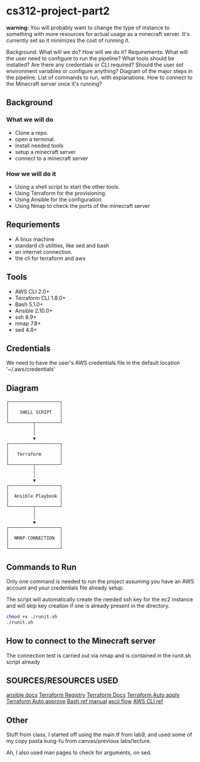 # cs312-project-part2

**warning:** You will probably want to change the type of instance to
something with more resources for actual usage as a minecraft server.
It's currently set so it minimizes the cost of running it.

Background: What will we do? How will we do it? 
Requirements:
What will the user need to configure to run the pipeline?
What tools should be installed?
Are there any credentials or CLI required?
Should the user set environment variables or configure anything?
Diagram of the major steps in the pipeline. 
List of commands to run, with explanations.
How to connect to the Minecraft server once it's running?


## Background

### What we will do

* Clone a repo.
* open a terminal.
* Install needed tools
* setup a minecraft server
* connect to a minecraft server


### How we will do it

* Using a shell script to start the other tools.
* Using Terraform for the provisioning.
* Using Ansible for the configuration.
* Using Nmap to check the ports of the minecraft server


## Requriements

- A linux machine
- standard cli utilities, like sed and bash
- an internet connection.
- the cli for terraform and aws

## Tools

* AWS CLI 2.0+
* Terraform CLI 1.8.0+
* Bash 5.1.0+
* Ansible 2.10.0+
* ssh 8.9+
* nmap 7.8+
* sed 4.8+

## Credentials

We need to have the user's AWS credentials file in the default
location '~/.aws/credentials'


## Diagram

```
┌───────────────────┐
│                   │
│    SHELL SCRIPT   │
│                   │
└─────────┬─────────┘
          │          
          │          
          ▼          
┌───────────────────┐
│                   │
│   Terraform       │
│                   │
└─────────┬─────────┘
          │          
          │          
          ▼          
┌───────────────────┐
│                   │
│  Ansible Playbook │
│                   │
└─────────┬─────────┘
          │          
          │          
          ▼          
┌───────────────────┐
│                   │
│  NMAP CONNECTION  │
│                   │
└───────────────────┘
```


## Commands to Run

Only one command is needed to run the project assuming you have an AWS account
and your credentials file already setup.

The script will automatically create the needed ssh key for the ec2 instance
and will skip key creation if one is already present in the directory.

```sh
chmod +x ./runit.sh
./runit.sh
```


## How to connect to the Minecraft server

The connection test is carried out via nmap and is contained in the
runit.sh script already


## SOURCES/RESOURCES USED

[ansible docs](https://docs.ansible.com/)
[Terraform Registry](https://registry.terraform.io/providers/hashicorp/aws/latest/docs)
[Terraform Docs](https://terraform-docs.io/user-guide/introduction/)
[Terraform Auto apply](https://www.educative.io/answers/how-to-use--auto-approve-flag-with-terraform-apply)
[Terraform Auto approve](https://developer.hashicorp.com/terraform/cli/commands/apply)
[Bash ref manual](https://www.gnu.org/software/bash/manual/bash.html)
[ascii flow](https://asciiflow.com/#/)
[AWS CLI ref](https://docs.aws.amazon.com/cli/latest/reference/#available-services)

## Other
Stuff from class, I started off using the main.tf from lab9, and
used some of my copy pasta kung-fu from canvas/previous labs/lecture.

Ah, I also used man pages to check for arguments, on sed.
